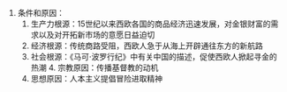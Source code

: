 1. 条件和原因：
	1. 生产力根源：15世纪以来西欧各国的商品经济迅速发展，对金银财富的需求以及对开拓新市场的意愿日益迫切
	 2. 经济根源：传统商路受阻，西欧人急于从海上开辟通往东方的新航路
	 3. 社会根源：《马可$\cdot$波罗行纪》中有关中国的描述，促使西欧人掀起寻金的热潮
	   4. 宗教原因：传播基督教的动机
	5. 思想原因：人本主义提倡冒险进取精神
 